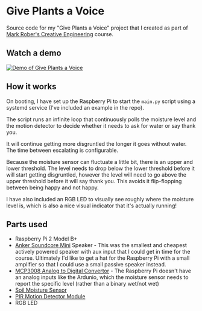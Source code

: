 # Give Plants a Voice

Source code for my "Give Plants a Voice" project that I created as part of [Mark Rober's Creative Engineering](https://monthly.com/mark-rober-engineering/) course.

## Watch a demo

[![Demo of Give Plants a Voice](https://img.youtube.com/vi/-QyKdW8opks/0.jpg)](https://youtu.be/-QyKdW8opks)

## How it works

On booting, I have set up the Raspberry Pi to start the `main.py` script using a systemd service (I've included an example in the repo).

The script runs an infinite loop that continuously polls the moisture level and the motion detector to decide whether it needs to ask for water or say thank you.

It will continue getting more disgruntled the longer it goes without water. The time between escalating is configurable.

Because the moisture sensor can fluctuate a little bit, there is an upper and lower threshold. The level needs to drop below the lower threshold before it will start getting disgruntled, however the level will need to go above the upper threshold before it will say thank you. This avoids it flip-flopping between being happy and not happy.

I have also included an RGB LED to visually see roughly where the moisture level is, which is also a nice visual indicator that it's actually running!

## Parts used

* Raspberry Pi 2 Model B+
* [Anker Soundcore Mini](https://www.anker.com/products/variant/soundcore-mini/A3101111) Speaker - This was the smallest and cheapest actively powered speaker with aux input that I could get in time for the course. Ultimately I'd like to get a hat for the Raspberry Pi with a small amplifier so that I could use a small passive speaker instead.
* [MCP3008 Analog to Digital Convertor](https://www.microchip.com/wwwproducts/en/MCP3008) - The Raspberry Pi doesn't have an analog inputs like the Ardunio, which the moisture sensor needs to report the specific level (rather than a binary wet/not wet)
* [Soil Moisture Sensor](https://www.dfrobot.com/product-599.html)
* [PIR Motion Detector Module](https://www.jaycar.com.au/arduino-compatible-pir-motion-detector-module/p/XC4444)
* RGB LED
